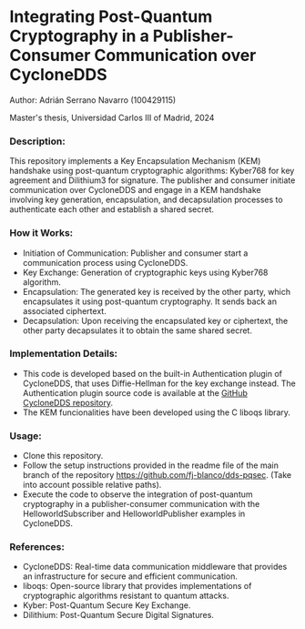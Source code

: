 <h1>Integrating Post-Quantum Cryptography in a Publisher-Consumer Communication over CycloneDDS</h1>
Author: Adrián Serrano Navarro (100429115)

Master's thesis, Universidad Carlos III of Madrid, 2024

### Description:
This repository implements a Key Encapsulation Mechanism (KEM) handshake using post-quantum cryptographic algorithms: Kyber768 for key agreement and Dilithium3 for signature. The publisher and consumer initiate communication over CycloneDDS and engage in a KEM handshake involving key generation, encapsulation, and decapsulation processes to authenticate each other and establish a shared secret.

### How it Works:
- Initiation of Communication: Publisher and consumer start a communication process using CycloneDDS.
- Key Exchange: Generation of cryptographic keys using Kyber768 algorithm.
- Encapsulation: The generated key is received by the other party, which encapsulates it using post-quantum cryptography. It sends back an associated ciphertext.
- Decapsulation: Upon receiving the encapsulated key or ciphertext, the other party decapsulates it to obtain the same shared secret.

### Implementation Details:
- This code is developed based on the built-in Authentication plugin of CycloneDDS, that uses Diffie-Hellman for the key exchange instead. The Authentication plugin source code is available at the [GitHub CycloneDDS repository](https://github.com/eclipse-cyclonedds/cyclonedds). 
- The KEM funcionalities have been developed using the C liboqs library.

### Usage:
- Clone this repository.
- Follow the setup instructions provided in the readme file of the main branch of the repository https://github.com/fj-blanco/dds-pqsec. (Take into account possible relative paths). 
- Execute the code to observe the integration of post-quantum cryptography in a publisher-consumer communication with the HelloworldSubscriber and HelloworldPublisher examples in CycloneDDS.

### References:
- CycloneDDS: Real-time data communication middleware that provides an infrastructure for secure and efficient communication. 
- liboqs: Open-source library that provides implementations of cryptographic algorithms resistant to quantum attacks. 
- Kyber: Post-Quantum Secure Key Exchange.
- Dilithium: Post-Quantum Secure Digital Signatures.
